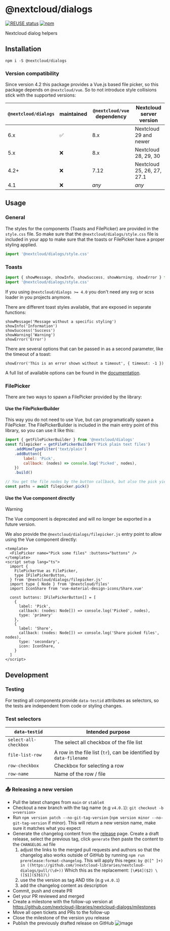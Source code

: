 <!--
  - SPDX-FileCopyrightText: 2019-2024 Nextcloud GmbH and Nextcloud contributors
  - SPDX-License-Identifier: AGPL-3.0-or-later
-->
# @nextcloud/dialogs

[![REUSE status](https://api.reuse.software/badge/github.com/nextcloud-libraries/nextcloud-dialogs)](https://api.reuse.software/info/github.com/nextcloud-libraries/nextcloud-dialogs) [![npm](https://img.shields.io/npm/v/@nextcloud/dialogs?style=for-the-badge)](https://www.npmjs.com/package/@nextcloud/dialogs)

Nextcloud dialog helpers

## Installation

```
npm i -S @nextcloud/dialogs
```

### Version compatibility
Since version 4.2 this package provides a Vue.js based file picker, so this package depends on `@nextcloud/vue`. So to not introduce style collisions stick with the supported versions:

| `@nextcloud/dialogs` | maintained | `@nextcloud/vue` dependency |   Nextcloud server version |
|----------------------|------------|-----------------------------|----------------------------|
|                 6.x  |         ✅ |                        8.x  | Nextcloud 29 and newer     |
|                 5.x  |         ❌ |                        8.x  | Nextcloud 28, 29, 30       |
|                 4.2+ |         ❌ |                        7.12 | Nextcloud 25, 26, 27, 27.1 |
|                 4.1  |         ❌ |                       *any* |  *any*                     |

## Usage

### General
The styles for the components (Toasts and FilePicker) are provided in the `style.css` file.
So make sure that the  `@nextcloud/dialogs/style.css` file is included in your app to make sure that the toasts or FilePicker have a proper styling applied.

```js
import '@nextcloud/dialogs/style.css'
```

### Toasts

```js
import { showMessage, showInfo, showSuccess, showWarning, showError } from '@nextcloud/dialogs'
import '@nextcloud/dialogs/style.css'
```

If you using `@nextcloud/dialogs >= 4.0` you don't need any svg or scss loader in you projects anymore.

There are different toast styles available, that are exposed in separate functions:

```
showMessage('Message without a specific styling')
showInfo('Information')
showSuccess('Success')
showWarning('Warning')
showError('Error')
```

There are several options that can be passed in as a second parameter, like the timeout of a toast:

```
showError('This is an error shown without a timeout', { timeout: -1 })
```

A full list of available options can be found in the [documentation](https://nextcloud-libraries.github.io/nextcloud-dialogs/).

### FilePicker
There are two ways to spawn a FilePicker provided by the library:

#### Use the FilePickerBuilder
This way you do not need to use Vue, but can programatically spawn a FilePicker.
The FilePickerBuilder is included in the main entry point of this library, so you can use it like this:

```js
import { getFilePickerBuilder } from '@nextcloud/dialogs'
const filepicker = getFilePickerBuilder('Pick plain text files')
    .addMimeTypeFilter('text/plain')
    .addButton({
        label: 'Pick',
        callback: (nodes) => console.log('Picked', nodes),
    })
    .build()

// You get the file nodes by the button callback, but also the pick yields the paths of the picked files
const paths = await filepicker.pick()
```

#### Use the Vue component directly

> [!WARNING]  
> The Vue component is deprecated and will no longer be exported in a future version.

We also provide the `@nextcloud/dialogs/filepicker.js` entry point to allow using the Vue component directly:

```vue
<template>
  <FilePicker name="Pick some files" :buttons="buttons" />
</template>
<script setup lang="ts">
  import {
    FilePickerVue as FilePicker,
    type IFilePickerButton,
  } from '@nextcloud/dialogs/filepicker.js'
  import type { Node } from '@nextcloud/files'
  import IconShare from 'vue-material-design-icons/Share.vue'

  const buttons: IFilePickerButton[] = [
    {
      label: 'Pick',
      callback: (nodes: Node[]) => console.log('Picked', nodes),
      type: 'primary'
    },
    {
      label: 'Share',
      callback: (nodes: Node[]) => console.log('Share picked files', nodes),
      type: 'secondary',
      icon: IconShare,
    }
  ]
</script>
```

## Development
### Testing
For testing all components provide `data-testid` attributes as selectors, so the tests are independent from code or styling changes.

### Test selectors
`data-testid`         | Intended purpose
----------------------|-----------------
`select-all-checkbox` | The select all checkbox of the file list
`file-list-row`       | A row in the file list (`tr`), can be identified by `data-filename`
`row-checkbox`        | Checkbox for selecting a row
`row-name`            | Name of the row / file

### 📤 Releasing a new version

- Pull the latest changes from `main` or `stableX`
- Checkout a new branch with the tag name (e.g `v4.0.1`): `git checkout -b v<version>`
- Run `npm version patch --no-git-tag-version` (`npm version minor --no-git-tag-version` if minor).
  This will return a new version name, make sure it matches what you expect
- Generate the changelog content from the [release](https://github.com/nextcloud-libraries/nextcloud-dialogs/releases) page.
  Create a draft release, select the previous tag, click `generate` then paste the content to the `CHANGELOG.md` file
  1. adjust the links to the merged pull requests and authors so that the changelog also works outside of GitHub
     by running `npm run prerelease:format-changelog`.
     This will apply this regex: `by @([^ ]+) in ((https://github.com/)nextcloud-libraries/nextcloud-dialogs/pull/(\d+))`
     Which this as the replacement: `[\#$4]($2) \([$1]($3$1)\)`
  2. use the the version as tag AND title (e.g `v4.0.1`)
  3. add the changelog content as description
- Commit, push and create PR
- Get your PR reviewed and merged
- Create a milestone with the follow-up version at https://github.com/nextcloud-libraries/nextcloud-dialogs/milestones
- Move all open tickets and PRs to the follow-up
- Close the milestone of the version you release
- Publish the previously drafted release on GitHub
  ![image](https://user-images.githubusercontent.com/14975046/124442568-2a952500-dd7d-11eb-82a2-402f9170231a.png)
